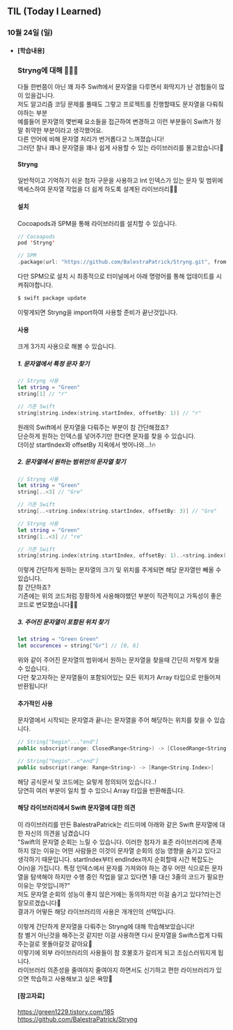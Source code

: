 ## TIL (Today I Learned)

### 10월 24일 (일)

- #### [학습내용]
  
  ### Stryng에 대해 🧑🏻‍💻   
  
  다들 한번쯤이 아닌 꽤 자주 Swift에서 문자열을 다루면서 화딱지가 난 경험들이 많이 있을겁니다.   
  저도 알고리즘 코딩 문제를 풀때도 그렇고 프로젝트를 진행할때도 문자열을 다뤄줘야하는 부분   
  예를들어 문자열의 몇번째 요소들을 접근하여 변경하고 이런 부분들이 Swift가 정말 취약한 부분이라고 생각했어요.   
  다른 언어에 비해 문자열 처리가 번거롭다고 느껴졌습니다!   
  그러던 찰나 꽤나 문자열을 꽤나 쉽게 사용할 수 있는 라이브러리를 몰고왔습니다🙌   
  
  #### Stryng   
  일반적이고 기억하기 쉬운 첨자 구문을 사용하고 Int 인덱스가 있는 문자 및 범위에 액세스하여 문자열 작업을 더 쉽게 하도록 설계된 라이브러리👍🏻   
  
  #### 설치   
  Cocoapods과 SPM을 통해 라이브러리를 설치할 수 있습니다.   
  ```swift
  // Cocoapods
  pod 'Stryng'
  
  // SPM
  .package(url: "https://github.com/BalestraPatrick/Stryng.git", from: "0.4.1")
  ```
  다만 SPM으로 설치 시 최종적으로 터미널에서 아래 명령어를 통해 업데이트를 시켜줘야합니다.   
  ```bash
  $ swift package update
  ```
  이렇게되면 Stryng을 import하여 사용할 준비가 끝난것입니다.   
  
  #### 사용   
  크게 3가지 사용으로 해볼 수 있습니다.   
  ##### 1. 문자열에서 특정 문자 찾기   
  ```swift
  // Stryng 사용
  let string = "Green"
  string[1] // "r"
  
  // 기존 Swift
  string[string.index(string.startIndex, offsetBy: 1)] // "r"
  ```
  원래의 Swift에서 문자열을 다뤄주는 부분이 참 간단해졌죠?   
  단순하게 원하는 인덱스를 넣어주기만 한다면 문자를 찾을 수 있습니다.   
  더이상 startIndex와 offsetBy 지옥에서 벗어나와...!🔥   

  ##### 2. 문자열에서 원하는 범위안의 문자열 찾기   
  ```swift
  // Stryng 사용
  let string = "Green"
  string[..<3] // "Gre"
  
  // 기존 Swift
  string[..<string.index(string.startIndex, offsetBy: 3)] // "Gre"
  ```
  ```swift
  // Stryng 사용
  let string = "Green"
  string[1..<3] // "re"
  
  // 기존 Swift
  string[string.index(string.startIndex, offsetBy: 1)..<string.index(string.startIndex, offsetBy: 3)] // "re"
  ```
  이렇게 간단하게 원하는 문자열의 크기 및 위치를 주게되면 해당 문자열만 빼올 수 있습니다.   
  참 간단하죠?   
  기존에는 위의 코드처럼 장황하게 사용해야했던 부분이 직관적이고 가독성이 좋은 코드로 변모했습니다👍🏻   

  ##### 3. 주어진 문자열이 포함된 위치 찾기   
  ```swift
  let string = "Green Green"
  let occurences = string["Gr"] // [0, 6]
  ```
  위와 같이 주어진 문자열의 범위에서 원하는 문자열을 찾을때 간단히 저렇게 찾을 수 있습니다.   
  다만 찾고자하는 문자열들이 포함되어있는 모든 위치가 Array 타입으로 만들어져 반환됩니다!   
  
  #### 추가적인 사용   
  문자열에서 시작되는 문자열과 끝나는 문자열을 주어 해당하는 위치를 찾을 수 있습니다.   
  ```swift
  // String["begin"..."end"]
  public subscript(range: ClosedRange<String>) -> [ClosedRange<String.Index>]
  
  // String["begin"..<"end"]
  public subscript(range: Range<String>) -> [Range<String.Index>]
  ```
  해당 공식문서 및 코드에는 요렇게 정의되어 있습니다..!   
  당연히 여러 부분이 일치 할 수 있으니 Array 타입을 반환해줍니다.   

  #### 해당 라이브러리에서 Swift 문자열에 대한 의견   
  이 라이브러리를 만든 BalestraPatrick는 리드미에 아래와 같은 Swift 문자열에 대한 자신의 의견을 남겼습니다   
  "Swift의 문자열 순회는 느릴 수 있습니다. 이러한 첨자가 표준 라이브러리에 존재하지 않는 이유는 어떤 사람들은 이것이 문자열 순회의 성능 영향을 숨기고 있다고 생각하기 때문입니다. startIndex부터 endIndex까지 순회할때 시간 복잡도는 O(n)을 가집니다. 특정 인덱스에서 문자를 가져와야 하는 경우 어떤 식으로든 문자열을 탐색해야 하지만 수행 중인 작업을 알고 있다면 1줄 대신 3줄의 코드가 필요한 이유는 무엇입니까?"   
  저도 문자열 순회의 성능이 좋지 않은거에는 동의하지만 이걸 숨기고 있다?라는건 잘모르겠습니다🥲   
  결과가 어떻든 해당 라이브러리의 사용은 개개인의 선택입니다.   

  이렇게 간단하게 문자열을 다뤄주는 Stryng에 대해 학습해보았습니다!   
  참 별거 아닌것을 해주는것 같지만 이걸 사용하면 다시 문자열을 Swift스럽게 다뤄주는걸로 못돌아갈것 같아요🥲   
  이렇기에 외부 라이브러리의 사용들이 참 호불호가 갈리게 되고 조심스러워지게 됩니다.   
  라이브러리 의존성을 줄여야지 줄여야지 하면서도 신기하고 편한 라이브러리가 있으면 학습하고 사용해보고 싶은 욕망🐍   

  #### [참고자료]   
  https://green1229.tistory.com/185   
  https://github.com/BalestraPatrick/Stryng   
